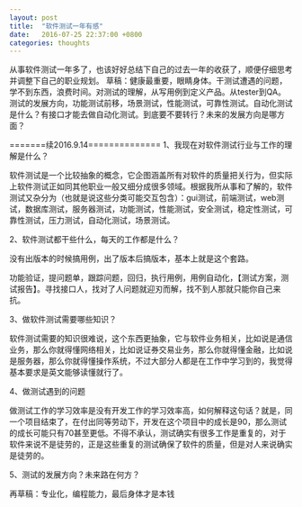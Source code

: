 ```yaml
---
layout: post
title:  "软件测试一年有感"
date:   2016-07-25 22:37:00 +0800
categories: thoughts
---
```

从事软件测试一年多了，也该好好总结下自己的过去一年的收获了，顺便仔细思考并调整下自己的职业规划。
草稿：健康最重要，眼睛身体。干测试遭遇的问题，学不到东西，浪费时间。对测试的理解，从写用例到定义产品。从tester到QA。测试的发展方向，功能测试前移，场景测试，性能测试，可靠性测试。自动化测试是什么？有接口才能去做自动化测试。到底要不要转行？未来的发展方向是哪方面？

=======续2016.9.14==============
1、我现在对软件测试行业与工作的理解是什么？

软件测试是一个比较抽象的概念，它企图涵盖所有对软件的质量把关行为，但实际上软件测试正如同其他职业一般又细分成很多领域。根据我所从事和了解的，软件测试又杂分为（也就是说这些分类可能交互包含）：gui测试，前端测试，web测试，数据库测试，服务器测试，功能测试，性能测试，安全测试，稳定性测试，可靠性测试，压力测试，自动化测试，场景测试。

2、软件测试都干些什么，每天的工作都是什么？

没有出版本的时候搞用例，出了版本后搞版本，基本上就是这个套路。

功能验证，提问题单，跟踪问题，回归，执行用例，用例自动化，【测试方案，测试报告】。寻找接口人，找对了人问题就迎刃而解，找不到人那就只能你自己来抗。

3、做软件测试需要哪些知识？

软件测试需要的知识很难说，这个东西更抽象，它与软件业务相关，比如说是通信业务，那么你就得懂网络相关，比如说证券交易业务，那么你就得懂金融，比如说是服务器，那么你就得懂操作系统，不过大部分人都是在工作中学习到的，我觉得基本要求是英文能够读懂就行了。

4、做测试遇到的问题

做测试工作的学习效率是没有开发工作的学习效率高，如何解释这句话？就是，同一个项目结束了，在付出同等劳动下，开发在这个项目中的成长是90，那么测试的成长可能只有70甚至更低。不得不承认，测试确实有很多工作是重复的，对于软件来说不是徒劳的，正是这些重复的测试确保了软件的质量，但是对人来说确实是徒劳的。

5、测试的发展方向？未来路在何方？

再草稿：专业化，编程能力，最后身体才是本钱